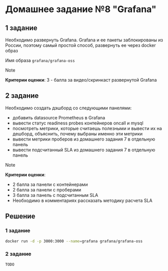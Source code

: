 # Домашнее задание №8 "Grafana"

## 1 задание

Необходимо развернуть Grafana. Grafana и ее пакеты заблокированы из России, поэтому самый простой способ, развернуть ее через docker образ

Имя образа
`grafana/grafana-oss`


> [!NOTE]
> **Критерии оценки**:
3 - балла за видео/скринкаст развернутой Grafana

## 2 задание

Необходимо создать дэшборд со следующими панелями:
* добавить datasource Prometheus в Grafana
* вывести статус readiness probes контейнеров oncall и mysql
* посмотреть метрики, которые считаешь полезными и вывести их на дешборд, объяснить, почему выбраны именно эти метрики
* вывести метрики проберов из домашнего задания 7 в отдельную панель
* вывести подсчитанный SLA из домашнего задания 7 в отдельную панель


> [!NOTE]
> **Критерии оценки**:
> * 2 балла за панели с контейнерами
> * 2 балла за панели с проберами
> * 3 балла за панель с подсчитанным SLA
> * Необходимо в комментариях рассказать методику расчета SLA

## Решение

### 1 задание

```sh
docker run -d -p 3000:3000 --name=grafana grafana/grafana-oss
```

### 2 задание

```sh
TODO
```
